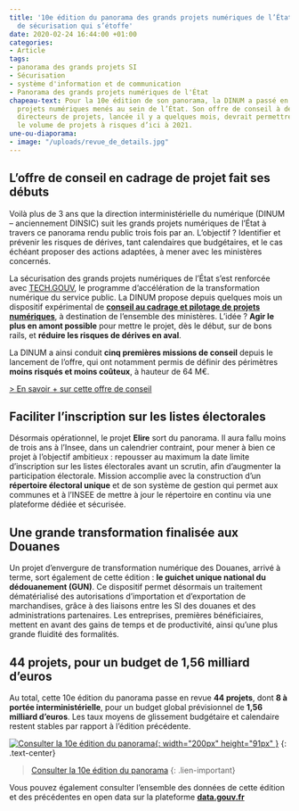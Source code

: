 ```yaml
---
title: '10e édition du panorama des grands projets numériques de l’État  : un dispositif
  de sécurisation qui s’étoffe'
date: 2020-02-24 16:44:00 +01:00
categories:
- Article
tags:
- panorama des grands projets SI
- Sécurisation
- système d'information et de communication
- Panorama des grands projets numériques de l'État
chapeau-text: Pour la 10e édition de son panorama, la DINUM a passé en revue 44 grands
  projets numériques menés au sein de l’État. Son offre de conseil à destination des
  directeurs de projets, lancée il y a quelques mois, devrait permettre de réduire
  le volume de projets à risques d’ici à 2021.
une-ou-diaporama:
- image: "/uploads/revue_de_details.jpg"
---
```


## L’offre de conseil en cadrage de projet fait ses débuts

Voilà plus de 3 ans que la direction interministérielle du numérique (DINUM – anciennement DINSIC) suit les grands projets numériques de l’État à travers ce panorama rendu public trois fois par an. L’objectif ? Identifier et prévenir les risques de dérives, tant calendaires que budgétaires, et le cas échéant proposer des actions adaptées, à mener avec les ministères concernés.

La sécurisation des grands projets numériques de l’État s’est renforcée avec [TECH.GOUV](https://www.numerique.gouv.fr/actualites/tech-gouv-strategie-et-feuille-de-route-2019-2021/), le programme d’accélération de la transformation numérique du service public. La DINUM propose depuis quelques mois un dispositif expérimental de **[conseil au cadrage et pilotage de projets numériques](https://www.numerique.gouv.fr/produits-services/conseil-accompagnement-cadrage-et-pilotage-de-projets-numeriques/)**, à destination de l’ensemble des ministères. L’idée ? **Agir le plus en amont possible** pour mettre le projet, dès le début, sur de bons rails, et **réduire les risques de dérives en aval**.

La DINUM a ainsi conduit **cinq premières missions de conseil** depuis le lancement de l’offre, qui ont notamment permis de définir des périmètres **moins risqués et moins coûteux**, à hauteur de 64 M€.

[> En savoir \+ sur cette offre de conseil](https://www.numerique.gouv.fr/produits-services/conseil-accompagnement-cadrage-et-pilotage-de-projets-numeriques/)

## Faciliter l’inscription sur les listes électorales

Désormais opérationnel, le projet **Elire** sort du panorama. Il aura fallu moins de trois ans à l’Insee, dans un calendrier contraint, pour mener à bien ce projet à l’objectif ambitieux : repousser au maximum la date limite d’inscription sur les listes électorales avant un scrutin, afin d’augmenter la participation électorale. Mission accomplie avec la construction d’un **répertoire électoral unique** et de son système de gestion qui permet aux communes et à l’INSEE de mettre à jour le répertoire en continu via une plateforme dédiée et sécurisée.

## Une grande transformation finalisée aux Douanes

Un projet d’envergure de transformation numérique des Douanes, arrivé à terme, sort également de cette édition : **le guichet unique national du dédouanement (GUN)**. Ce dispositif permet désormais un traitement dématérialisé des autorisations d’importation et d’exportation de marchandises, grâce à des liaisons entre les SI des douanes et des administrations partenaires. Les entreprises, premières bénéficiaires, mettent en avant des gains de temps et de productivité, ainsi qu’une plus grande fluidité des formalités.

## 44 projets, pour un budget de 1,56 milliard d’euros

Au total, cette 10e édition du panorama passe en revue **44 projets**, dont **8 à portée interministérielle**, pour un budget global prévisionnel de **1,56 milliard d’euros**. Les taux moyens de glissement budgétaire et calendaire restent stables par rapport à l’édition précédente.


[![Consulter la 10e édition du panorama](/uploads/capture-panorama-fevrier2020-2.png){: width="200px" height="91px" }](https://www.numerique.gouv.fr/publications/panorama-grands-projets-si/)
{: .text-center}

> [Consulter la 10e édition du panorama](https://www.numerique.gouv.fr/publications/panorama-grands-projets-si/)
> {: .lien-important}

Vous pouvez également consulter l’ensemble des données de cette édition et des précédentes en open data sur la plateforme **[data.gouv.fr](https://www.data.gouv.fr/fr/datasets/panorama-des-grands-projets-numeriques-de-letat/)**